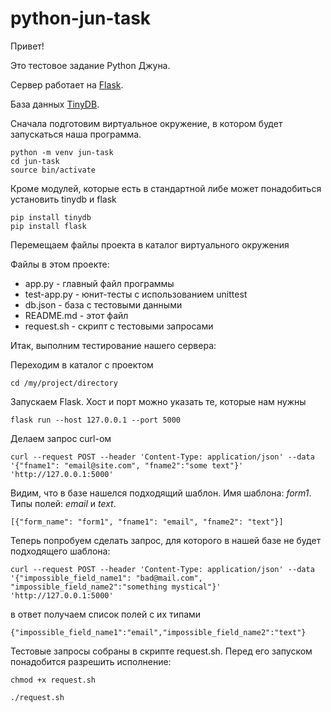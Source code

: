 # python-jun-task

Привет!

Это тестовое задание Python Джуна.

Сервер работает на [Flask](https://flask.palletsprojects.com/en/2.2.x/).

База данных [TinyDB](https://tinydb.readthedocs.io/en/latest/).

Сначала подготовим виртуальное окружение, в котором будет запускаться наша программа.
```
python -m venv jun-task
cd jun-task
source bin/activate
```

Кроме модулей, которые есть в стандартной либе может понадобиться установить tinydb и flask
```
pip install tinydb
pip install flask
```
Перемещаем файлы проекта в каталог виртуального окружения

Файлы в этом проекте:
- app.py        - главный файл программы
- test-app.py   - юнит-тесты с использованием unittest
- db.json       - база с тестовыми данными
- README.md     - этот файл
- request.sh    - скрипт с тестовыми запросами


Итак, выполним тестирование нашего сервера:

Переходим в каталог с проектом
```
cd /my/project/directory
```
Запускаем Flask. Хост и порт можно указать те, которые нам нужны
```
flask run --host 127.0.0.1 --port 5000
```
Делаем запрос curl-ом
```
curl --request POST --header 'Content-Type: application/json' --data '{"fname1": "email@site.com", "fname2":"some text"}' 'http://127.0.0.1:5000'
```
Видим, что в базе нашелся подходящий шаблон. Имя шаблона: *form1*. Типы полей: *email* и *text*.
```
[{"form_name": "form1", "fname1": "email", "fname2": "text"}] 
```
Теперь попробуем сделать запрос, для которого в нашей базе не будет подходящего шаблона:
```
curl --request POST --header 'Content-Type: application/json' --data '{"impossible_field_name1": "bad@mail.com", "impossible_field_name2":"something mystical"}' 'http://127.0.0.1:5000'
```
в ответ получаем список полей с их типами
```
{"impossible_field_name1":"email","impossible_field_name2":"text"}
```
Тестовые запросы собраны в скрипте request.sh. Перед его запуском понадобится разрешить исполнение:
```
chmod +x request.sh
```
```
./request.sh
```
